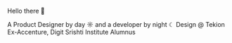 Hello there 👋

A Product Designer by day ☼ and a developer by night ☾
Design @ Tekion
Ex-Accenture, Digit
Srishti Institute Alumnus
